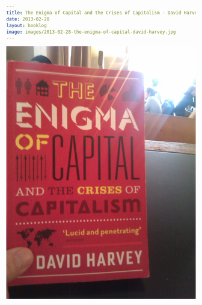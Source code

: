 ```yaml
---
title: The Enigma of Capital and the Crises of Capitalism - David Harvey
date: 2013-02-28
layout: booklog
image: images/2013-02-28-the-enigma-of-capital-david-harvey.jpg
---
```

![The Enigma of Capital and the Crises of Capitalism - David Harvey](images/2013-02-28-the-enigma-of-capital-david-harvey.jpg)
